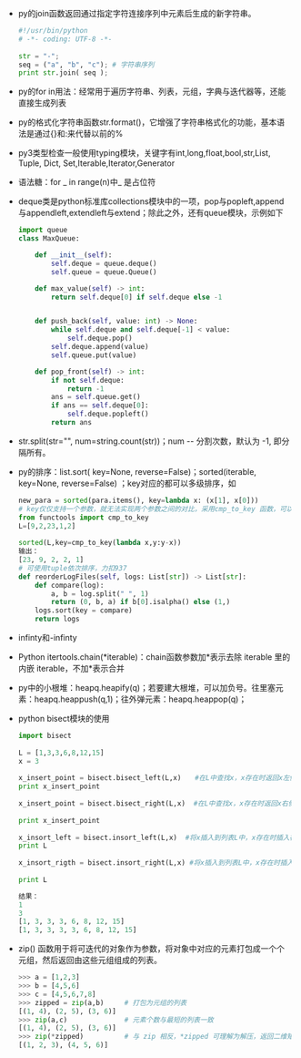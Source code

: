* py的join函数返回通过指定字符连接序列中元素后生成的新字符串。

  ```python
  #!/usr/bin/python
  # -*- coding: UTF-8 -*-
   
  str = "-";
  seq = ("a", "b", "c"); # 字符串序列
  print str.join( seq );
  ```

* py的for in用法：经常用于遍历字符串、列表，元组，字典与迭代器等，还能直接生成列表

* py的格式化字符串函数str.format()，它增强了字符串格式化的功能，基本语法是通过{}和:来代替以前的%

* py3类型检查一般使用typing模块，关键字有int,long,float,bool,str,List, Tuple, Dict, Set,Iterable,Iterator,Generator

* 语法糖：for _ in range(n)中_ 是占位符

* deque类是python标准库collections模块中的一项，pop与popleft,append与appendleft,extendleft与extend；除此之外，还有queue模块，示例如下

  ```python
  import queue
  class MaxQueue:
  
      def __init__(self):
          self.deque = queue.deque()
          self.queue = queue.Queue()
  
      def max_value(self) -> int:
          return self.deque[0] if self.deque else -1
  
  
      def push_back(self, value: int) -> None:
          while self.deque and self.deque[-1] < value:
              self.deque.pop()
          self.deque.append(value)
          self.queue.put(value)
  
      def pop_front(self) -> int:
          if not self.deque:
              return -1
          ans = self.queue.get()
          if ans == self.deque[0]:
              self.deque.popleft()
          return ans
  ```

* str.split(str="", num=string.count(str))；num -- 分割次数，默认为 -1, 即分隔所有。

* py的排序：list.sort( key=None, reverse=False)；sorted(iterable, key=None, reverse=False)  ；key对应的都可以多级排序，如

  ```python
  new_para = sorted(para.items(), key=lambda x: (x[1], x[0]))
  # key仅仅支持一个参数，就无法实现两个参数之间的对比，采用cmp_to_key 函数，可以接受两个参数，将两个参数做处理
  from functools import cmp_to_key 
  L=[9,2,23,1,2]
   
  sorted(L,key=cmp_to_key(lambda x,y:y-x))
  输出：
  [23, 9, 2, 2, 1]
  # 可使用tuple依次排序，力扣937
  def reorderLogFiles(self, logs: List[str]) -> List[str]:
      def compare(log):
          a, b = log.split(" ", 1)
          return (0, b, a) if b[0].isalpha() else (1,)
      logs.sort(key = compare)
      return logs
  ```

* infinty和-infinty

* Python itertools.chain(*iterable)：chain函数参数加\*表示去除 iterable 里的内嵌 iterable，不加\*表示合并

* py中的小根堆：heapq.heapify(q)；若要建大根堆，可以加负号。往里塞元素：heapq.heappush(q,1)；往外弹元素：heapq.heappop(q)；

* python bisect模块的使用

  ```python
  import bisect
   
  L = [1,3,3,6,8,12,15]
  x = 3
   
  x_insert_point = bisect.bisect_left(L,x)　　#在L中查找x，x存在时返回x左侧的位置，x不存在返回应该插入的位置..这是3存在于列表中，返回左侧位置１
  print x_insert_point
   
  x_insert_point = bisect.bisect_right(L,x)  #在L中查找x，x存在时返回x右侧的位置，x不存在返回应该插入的位置..这是3存在于列表中，返回右侧位置３
   
  print x_insert_point
   
  x_insort_left = bisect.insort_left(L,x)  #将x插入到列表L中，x存在时插入在左侧
  print L
   
  x_insort_rigth = bisect.insort_right(L,x) #将x插入到列表L中，x存在时插入在右侧　　　　
   
  print L
  
  结果：
  1
  3
  [1, 3, 3, 3, 6, 8, 12, 15]
  [1, 3, 3, 3, 3, 6, 8, 12, 15]
  ```


* zip() 函数用于将可迭代的对象作为参数，将对象中对应的元素打包成一个个元组，然后返回由这些元组组成的列表。

  ```python
  >>> a = [1,2,3]
  >>> b = [4,5,6]
  >>> c = [4,5,6,7,8]
  >>> zipped = zip(a,b)     # 打包为元组的列表
  [(1, 4), (2, 5), (3, 6)]
  >>> zip(a,c)              # 元素个数与最短的列表一致
  [(1, 4), (2, 5), (3, 6)]
  >>> zip(*zipped)          # 与 zip 相反，*zipped 可理解为解压，返回二维矩阵式
  [(1, 2, 3), (4, 5, 6)]
  ```

  

